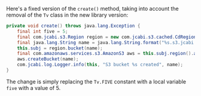 Here's a fixed version of the `create()` method, taking into account the removal of the `Tv` class in the new library version:

```java
private void create() throws java.lang.Exception {
    final int five = 5;
    final com.jcabi.s3.Region region = new com.jcabi.s3.cached.CdRegion(new com.jcabi.s3.retry.ReRegion(new com.jcabi.s3.Region.Simple(com.jcabi.s3.BucketRule.KEY, com.jcabi.s3.BucketRule.SECRET)));
    final java.lang.String name = java.lang.String.format("%s.s3.jcabi.com", org.apache.commons.lang3.RandomStringUtils.randomAlphabetic(five).toLowerCase(java.util.Locale.ENGLISH));
    this.subj = region.bucket(name);
    final com.amazonaws.services.s3.AmazonS3 aws = this.subj.region().aws();
    aws.createBucket(name);
    com.jcabi.log.Logger.info(this, "S3 bucket %s created", name);
}
```

The change is simply replacing the `Tv.FIVE` constant with a local variable `five` with a value of 5.